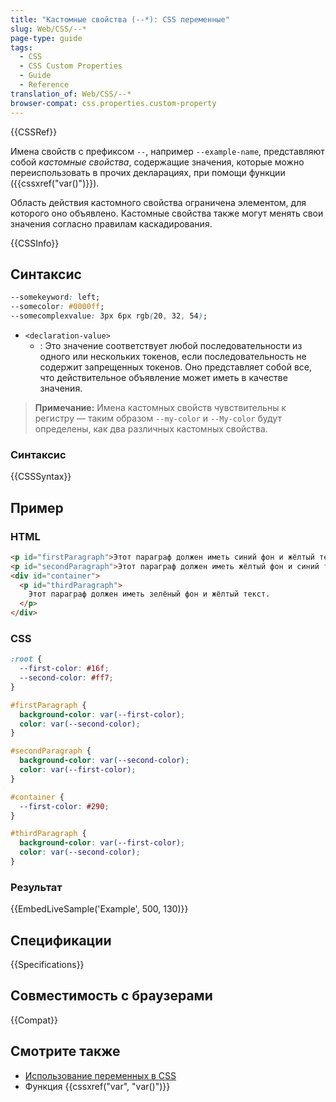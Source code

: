 ```yaml
---
title: "Кастомные свойства (--*): CSS переменные"
slug: Web/CSS/--*
page-type: guide
tags:
  - CSS
  - CSS Custom Properties
  - Guide
  - Reference
translation_of: Web/CSS/--*
browser-compat: css.properties.custom-property
---
```


{{CSSRef}}

Имена свойств с префиксом `--`, например `--example-name`, представляют собой _кастомные свойства_, содержащие значения, которые можно переиспользовать в прочих декларациях, при помощи функции ({{cssxref("var()")}}).

Область действия кастомного свойства ограничена элементом, для которого оно объявлено. Кастомные свойства также могут менять свои значения согласно правилам каскадирования.

{{CSSInfo}}

## Синтаксис

```css
--somekeyword: left;
--somecolor: #0000ff;
--somecomplexvalue: 3px 6px rgb(20, 32, 54);
```

- `<declaration-value>`
  - : Это значение соответствует любой последовательности из одного или нескольких токенов, если последовательность не содержит запрещенных токенов. Оно представляет собой все, что действительное объявление может иметь в качестве значения.

> **Примечание:** Имена кастомных свойств чувствительны к регистру — таким образом `--my-color` и `--My-color` будут определены, как два различных кастомных свойства.

### Синтаксис

{{CSSSyntax}}

## Пример

### HTML

```html
<p id="firstParagraph">Этот параграф должен иметь синий фон и жёлтый текст.</p>
<p id="secondParagraph">Этот параграф должен иметь жёлтый фон и синий текст.</p>
<div id="container">
  <p id="thirdParagraph">
    Этот параграф должен иметь зелёный фон и жёлтый текст.
  </p>
</div>
```

### CSS

```css
:root {
  --first-color: #16f;
  --second-color: #ff7;
}

#firstParagraph {
  background-color: var(--first-color);
  color: var(--second-color);
}

#secondParagraph {
  background-color: var(--second-color);
  color: var(--first-color);
}

#container {
  --first-color: #290;
}

#thirdParagraph {
  background-color: var(--first-color);
  color: var(--second-color);
}
```

### Результат

{{EmbedLiveSample('Example', 500, 130)}}

## Спецификации

{{Specifications}}

## Совместимость с браузерами

{{Compat}}

## Смотрите также

- [Использование переменных в CSS](/ru/docs/Web/CSS/Using_CSS_custom_properties)
- Функция {{cssxref("var", "var()")}}
